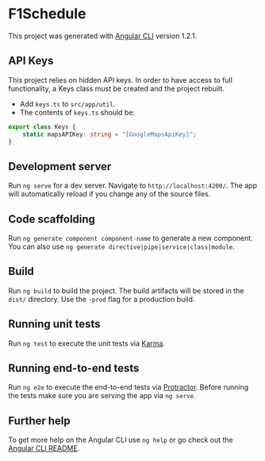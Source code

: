 # F1Schedule

This project was generated with [Angular CLI](https://github.com/angular/angular-cli) version 1.2.1.

## API Keys

This project relies on hidden API keys. In order to have access to full functionality, a Keys class must be created and the project rebuilt.

* Add `keys.ts` to `src/app/util`.
* The contents of `keys.ts` should be:
``` typescript
export class Keys {
    static mapsAPIKey: string = "[GoogleMapsApiKey]";
}
```

## Development server

Run `ng serve` for a dev server. Navigate to `http://localhost:4200/`. The app will automatically reload if you change any of the source files.

## Code scaffolding

Run `ng generate component component-name` to generate a new component. You can also use `ng generate directive|pipe|service|class|module`.

## Build

Run `ng build` to build the project. The build artifacts will be stored in the `dist/` directory. Use the `-prod` flag for a production build.

## Running unit tests

Run `ng test` to execute the unit tests via [Karma](https://karma-runner.github.io).

## Running end-to-end tests

Run `ng e2e` to execute the end-to-end tests via [Protractor](http://www.protractortest.org/).
Before running the tests make sure you are serving the app via `ng serve`.

## Further help

To get more help on the Angular CLI use `ng help` or go check out the [Angular CLI README](https://github.com/angular/angular-cli/blob/master/README.md).
